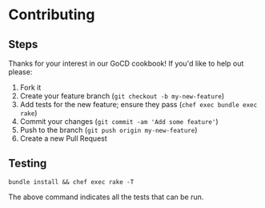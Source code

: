 Contributing
============

Steps
-----

Thanks for your interest in our GoCD cookbook! If you'd like to help out please:

1. Fork it
2. Create your feature branch (`git checkout -b my-new-feature`)
3. Add tests for the new feature; ensure they pass (`chef exec bundle exec rake`)
4. Commit your changes (`git commit -am 'Add some feature'`)
5. Push to the branch (`git push origin my-new-feature`)
6. Create a new Pull Request


## Testing

```
bundle install && chef exec rake -T
```

The above command indicates all the tests that can be run.

